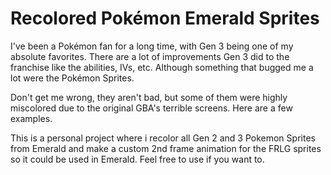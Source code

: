 # Recolored Pokémon Emerald Sprites
I've been a Pokémon fan for a long time, with Gen 3 being one of my absolute favorites. There are a lot of improvements Gen 3 did to the franchise like the abilities, IVs, etc. Although something that bugged me a lot were the Pokémon Sprites.

Don't get me wrong, they aren't bad, but some of them were highly miscolored due to the original GBA's terrible screens. Here are a few examples.


This is a personal project where i recolor all Gen 2 and 3 Pokemon Sprites from Emerald and make a custom 2nd frame animation for the FRLG sprites so it could be used in Emerald. Feel free to use if you want to.
<!--stackedit_data:
eyJoaXN0b3J5IjpbMTk4NDQyMDY5Nl19
-->